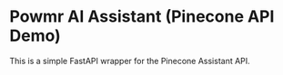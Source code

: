 # Powmr AI Assistant (Pinecone API Demo)

This is a simple FastAPI wrapper for the Pinecone Assistant API.